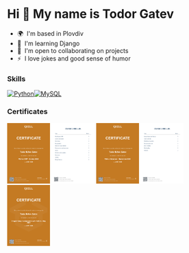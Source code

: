 Hi 👋 My name is Todor Gatev
============================

* 🌍  I'm based in Plovdiv
* 🧠  I'm learning Django
* 🤝  I'm open to collaborating on projects
* ⚡  I love jokes and good sense of humor

### Skills


<p align="left">
<a href="https://www.python.org/" target="_blank" rel="noreferrer"><img src="https://raw.githubusercontent.com/danielcranney/readme-generator/main/public/icons/skills/python-colored.svg" width="36" height="36" alt="Python" /></a><a href="https://www.mysql.com/" target="_blank" rel="noreferrer"><img src="https://raw.githubusercontent.com/danielcranney/readme-generator/main/public/icons/skills/mysql-colored.svg" width="36" height="36" alt="MySQL" /></a>
</p>


### Certificates 

<div id="header" align="left">
  <img src="https://github.com/Todor-Gatev/Python-OOP-Oct_2023/blob/master/SoftUni_certificates/Python%20OOP-0.gif" width="100"/>

  <img src="https://github.com/Todor-Gatev/Python-OOP-Oct_2023/blob/master/SoftUni_certificates/Python%20OOP-1.gif" width="100"/>

  <img src="https://github.com/Todor-Gatev/Python-OOP-Oct_2023/blob/master/SoftUni_certificates/Python%20Advanced-0.gif" width="100"/>

  <img src="https://github.com/Todor-Gatev/Python-OOP-Oct_2023/blob/master/SoftUni_certificates/Python%20Advanced-1.gif" width="100"/>

  <img src="https://github.com/Todor-Gatev/Python-OOP-Oct_2023/blob/master/SoftUni_certificates/Python%20Fundamentals.gif" width="100"/>
</div>




<!--
**Todor-Gatev/Todor-Gatev** is a ✨ _special_ ✨ repository because its `README.md` (this file) appears on your GitHub profile.

  https://github.com/Todor-Gatev/Python-OOP-Oct_2023/blob/master/SoftUni_certificates/Python%20OOP%20-%20October%202023%20-%20Certificate.pdf
  
Here are some ideas to get you started:

- 🔭 I’m currently working on ...
- 🌱 I’m currently learning ...
- 👯 I’m looking to collaborate on ...
- 🤔 I’m looking for help with ...
- 💬 Ask me about ...
- 📫 How to reach me: ...
- 😄 Pronouns: ...
- ⚡ Fun fact: ...
-->
